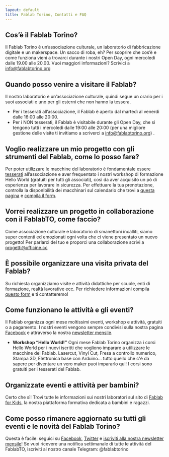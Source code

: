 ```yaml
---
layout: default
title: Fablab Torino, Contatti e FAQ
---
```


## Cos’è il Fablab Torino?

Il Fablab Torino è un’associazione culturale, un laboratorio di fabbricazione digitale e un makerspace. Un sacco di roba, eh? Per scoprire che cos’è e come funziona vieni a trovarci durante i nostri Open Day, ogni mercoledì dalle 19.00 alle 20.00.
Vuoi maggiori informazioni? Scrivici a info@fablabtorino.org

## Quando posso venire a visitare il Fablab?

Il nostro laboratorio è un’associazione culturale, quindi segue un orario per i suoi associati e uno per gli esterni che non hanno la tessera.

* Per i tesserati all’associazione, il Fablab è aperto dal martedì al venerdì dalle 16:00 alle 20:00.
* Per i NON tesserati, il Fablab è visitabile durante gli Open Day, che si tengono tutti i mercoledì dalle 19:00 alle 20:00 (per una migliore gestione delle visite ti invitiamo a scriverci a [info@fablabtorino.org](mailto:info@fablabtorino.org))
.

## Voglio realizzare un mio progetto con gli strumenti del Fablab, come lo posso fare?

Per poter utilizzare le macchine del laboratorio è fondamentale essere [tesserati](http://fablabtorino.org/iscriviti) all’associazione e aver frequentato i nostri workshop di formazione Hello World (gratuiti per tutti gli associati), così da aver acquisito un pò di esperienza per lavorare in sicurezza.
Per effettuare la tua prenotazione, controlla la disponibilità dei macchinari sul calendario che trovi a [questa pagina](https://calendar.google.com/calendar/embed?src=fablabtorino.org_lkr8c93gkp9pni3g32ahid5eoc%40group.calendar.google.com&ctz=Europe/Rome) e [compila il form](https://docs.google.com/a/officine.cc/forms/d/e/1FAIpQLSe31XDryJdOEeMI-w6W6NmETMNirKajgV-kYYD9ZrXJ9L2O-g/viewform).

## Vorrei realizzare un progetto in collaborazione con il FablabTO, come faccio?

Come associazione culturale e laboratorio di smanettoni incalliti, siamo super contenti ed emozionati ogni volta che ci viene presentato un nuovo progetto! Per parlarci del tuo e proporci una collaborazione scrivi a progetti@officine.cc

## È possibile organizzare una visita privata del Fablab?

Su richiesta organizziamo visite e attività didattiche per scuole, enti di formazione, realtà lavorative ecc.
Per richiedere informazioni compila [questo form](https://docs.google.com/a/officine.cc/forms/d/e/1FAIpQLSdBGeyzB8BCIluKeKd6pt6lTrARi1il5aNIexi6-WZSFXvutA/viewform) e ti contatteremo!

## Come funzionano le attività e gli eventi?

Il Fablab organizza ogni mese moltissimi eventi, workshop e attività, gratuiti o a pagamento. I nostri eventi vengono sempre condivisi sulla nostra pagina [Facebook](https://www.facebook.com/fablabtorino/) e attraverso la nostra [newsletter mensile](http://fablabtorino.us5.list-manage.com/subscribe?u=bbd5781f8c72a1885774d98c0&id=2ee26e2206).

* **Workshop “Hello World!”**
Ogni mese Fablab Torino organizza i corsi Hello World per i nuovi iscritti che vogliono imparare a utilizzare le macchine del Fablab. Lasercut, Vinyl Cut, Fresa a controllo numerico, Stampa 3D, Elettronica base con Arduino... tutto quello che c'è da sapere per diventare un vero maker puoi impararlo qui!
I corsi sono gratuiti per i tesserati del Fablab.

## Organizzate eventi e attività per bambini?

Certo che sì! Trovi tutte le informazioni sui nostri laboratori sul sito di [Fablab for Kids](http://fablabforkids.it), la nostra piattaforma formativa dedicata a bambini e ragazzi.

## Come posso rimanere aggiornato su tutti gli eventi e le novità del Fablab Torino?

Questa è facile: seguici su [Facebook](https://www.facebook.com/fablabtorino/), [Twitter](https://twitter.com/Fablabtorino) e [iscriviti alla nostra newsletter mensile](http://fablabtorino.us5.list-manage.com/subscribe?u=bbd5781f8c72a1885774d98c0&id=2ee26e2206)!
Se vuoi ricevere una notifica settimanale di tutte le attività del FablabTO, iscriviti al nostro canale Telegram: @fablabtorino
